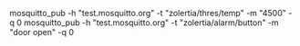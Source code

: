 mosquitto_pub -h "test.mosquitto.org"  -t "zolertia/thres/temp" -m "4500" -q 0
mosquitto_pub -h "test.mosquitto.org"  -t "zolertia/alarm/button" -m "door open" -q 0
